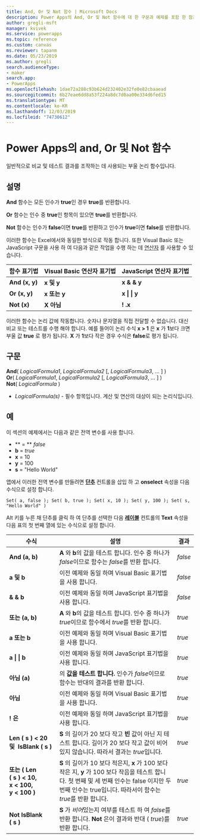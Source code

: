 ```yaml
---
title: And, Or 및 Not 함수 | Microsoft Docs
description: Power Apps의 And, Or 및 Not 함수에 대 한 구문과 예제를 포함 한 참조 정보
author: gregli-msft
manager: kvivek
ms.service: powerapps
ms.topic: reference
ms.custom: canvas
ms.reviewer: tapanm
ms.date: 05/23/2019
ms.author: gregli
search.audienceType:
- maker
search.app:
- PowerApps
ms.openlocfilehash: 1dae72a288c93b624d232402e32fe0e82cbaaead
ms.sourcegitcommit: 6b27eae6dd8a53f224a8dc7d0aa00e334d6fed15
ms.translationtype: MT
ms.contentlocale: ko-KR
ms.lasthandoff: 12/03/2019
ms.locfileid: "74730612"
---
```

# <a name="and-or-and-not-functions-in-power-apps"></a>Power Apps의 and, Or 및 Not 함수

일반적으로 비교 및 테스트 결과를 조작하는 데 사용되는 부울 논리 함수입니다.

## <a name="description"></a>설명

**And** 함수는 모든 인수가 **true**인 경우 **true**를 반환합니다.

**Or** 함수는 인수 중 **true**인 항목이 있으면 **true**를 반환합니다.

**Not** 함수는 인수가 **false**이면 **true**를 반환하고 인수가 **true**이면 **false**를 반환합니다.

이러한 함수는 Excel에서와 동일한 방식으로 작동 합니다. 또한 Visual Basic 또는 JavaScript 구문을 사용 하 여 다음과 같은 작업을 수행 하는 데 [연산자](operators.md) 를 사용할 수 있습니다.

| 함수 표기법 | Visual Basic 연산자 표기법 | JavaScript 연산자 표기법 |
| -------------|------------|--------|
| **And (x, y)** | **x 및 y** | **x & & y** |
| **Or (x, y)** | **x 또는 y** | **x &#124; &#124; y** |
| **Not (x)** | **X 아님** | **! .x** |

이러한 함수는 논리 값에 작동합니다. 숫자나 문자열을 직접 전달할 수 없습니다. 대신 비교 또는 테스트를 수행 해야 합니다. 예를 들어이 논리 수식 **x > 1** 은 **x** 가 **1**보다 크면 부울 값 **true** 로 평가 됩니다. **X** 가 **1**보다 작은 경우 수식은 **false**로 평가 됩니다.

## <a name="syntax"></a>구문

**And**( *LogicalFormula1*, *LogicalFormula2* [, *LogicalFormula3*, ... ] )<br>
**Or**( *LogicalFormula1*, *LogicalFormula2* [, *LogicalFormula3*, ... ] )<br>
**Not**( *LogicalFormula* )

- *LogicalFormula(s)* - 필수 항목입니다.  계산 및 연산의 대상이 되는 논리식입니다.

## <a name="examples"></a>예

이 섹션의 예제에서는 다음과 같은 전역 변수를 사용 합니다.

- ** = ** *false*
- **b** = *true*
- **x** = 10
- **y** = 100
- **s** = "Hello World"

앱에서 이러한 전역 변수를 만들려면 [**단추**](../controls/control-button.md) 컨트롤을 삽입 하 고 **onselect** 속성을 다음 수식으로 설정 합니다.

```powerapps-dot
Set( a, false ); Set( b, true ); Set( x, 10 ); Set( y, 100 ); Set( s, "Hello World" )
```

Alt 키를 누른 채 단추를 클릭 하 여 단추를 선택한 다음 [**레이블**](../controls/control-text-box.md) 컨트롤의 **Text** 속성을 다음 표의 첫 번째 열에 있는 수식으로 설정 합니다.

| 수식 | 설명 | 결과 |
|---------|-------------|--------|
| **And (a, b)** | **A** 와 **b**의 값을 테스트 합니다.  인수 중 하나가 *false*이므로 함수는 *false*를 반환 합니다. | *false* |
| **a 및 b** | 이전 예제와 동일 하며 Visual Basic 표기법을 사용 합니다. | *false* |
| **& & b** | 이전 예제와 동일 하며 JavaScript 표기법을 사용 합니다. | *false* |
| **또는 (a, b)** | **A** 와 **b**의 값을 테스트 합니다. 인수 중 하나가 *true*이므로 함수에서 *true*를 반환 합니다. | *true* |
| **a 또는 b** | 이전 예제와 동일 하며 Visual Basic 표기법을 사용 합니다. | *true* |
| **a &#124; &#124; b** | 이전 예제와 동일 하며 JavaScript 표기법을 사용 합니다. | *true* |
| **아님 (a)** | 의 **값을 테스트 합니다.** 인수가 *false*이므로 함수는 반대의 결과를 반환 합니다. | *true* |
| **아님** | 이전 예제와 동일 하며 Visual Basic 표기법을 사용 합니다. | *true* |
| **! 은** | 이전 예제와 동일 하며 JavaScript 표기법을 사용 합니다. | *true* |
| **Len (&nbsp;s&nbsp;)&nbsp;<&nbsp;20 및&nbsp;&nbsp;IsBlank (&nbsp;s&nbsp;)** | **S** 의 길이가 20 보다 작고 **빈** 값이 아닌 지 테스트 합니다. 길이가 20 보다 작고 값이 비어 있지 않습니다. 따라서 결과는 *true*입니다. | *true* |
| **또는 (&nbsp;Len (&nbsp;s&nbsp;)&nbsp;<&nbsp;10, x&nbsp;<&nbsp;100, y&nbsp;<&nbsp;100&nbsp;)** | **S** 의 길이가 10 보다 적은지, **x** 가 100 보다 작은 지, **y** 가 100 보다 작음을 테스트 합니다. 첫 번째 및 세 번째 인수는 false 이지만 두 번째 인수는 true입니다. 따라서이 함수는 *true*를 반환 합니다. | *true* |
| **Not IsBlank (&nbsp;s&nbsp;)** | **S** 가 *비어*있는지 여부를 테스트 하 여 *false*를 반환 합니다. **Not** 은이 결과와 반대 ( *true*)를 반환 합니다. | *true* |